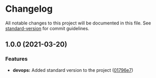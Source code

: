 # Changelog

All notable changes to this project will be documented in this file. See [standard-version](https://github.com/conventional-changelog/standard-version) for commit guidelines.

## 1.0.0 (2021-03-20)


### Features

* **devops:** Added standard version to the project ([01796e7](https://github.com/entrostat/get-project-version/commit/01796e72fa7b75c00a71be8c4abb30549069684b))
